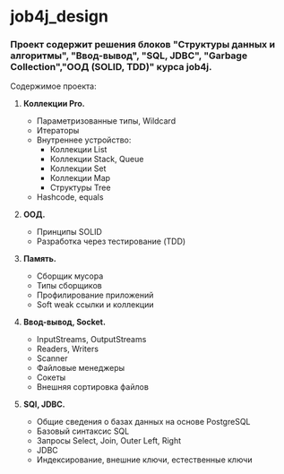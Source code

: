 # job4j_design
### Проект содержит решения блоков "Структуры данных и алгоритмы", "Ввод-вывод", "SQL, JDBC", "Garbage Collection","ООД (SOLID, TDD)" курса job4j.

Содержимое проекта:

1. **Коллекции Pro.**

   - Параметризованные типы, Wildcard
   - Итераторы
   - Внутреннее устройство:
     - Коллекции List
     - Коллекции Stack, Queue
     - Коллекции Set
     - Коллекции Map
     - Структуры Tree
   - Hashcode, equals
   
2. **ООД.**

   - Принципы SOLID
   - Разработка через тестирование (TDD)
   
3. **Память.**

   - Cборщик мусора
   - Типы сборщиков
   - Профилирование приложений
   - Soft weak ссылки и коллекции
   
4. **Ввод-вывод, Socket.**

   - InputStreams, OutputStreams
   - Readers, Writers
   - Scanner
   - Файловые менеджеры
   - Сокеты
   - Внешняя сортировка файлов
   
5. **SQl, JDBC.**

     - Общие сведения о базах данных на основе PostgreSQL
     - Базовый синтаксис SQL
     - Запросы Select, Join, Outer Left, Right
     - JDBC
     - Индексирование, внешние ключи, естественные ключи
